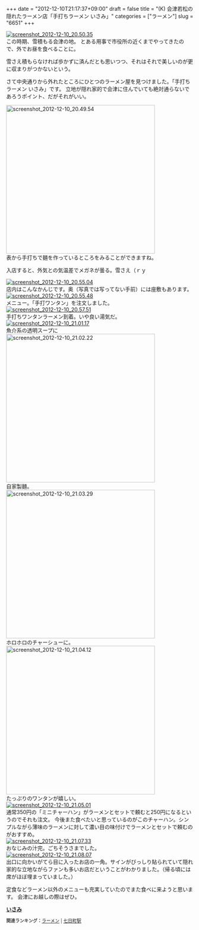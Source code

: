 +++
date = "2012-12-10T21:17:37+09:00"
draft = false
title = "(K) 会津若松の隠れたラーメン店「手打ちラーメン いさみ」"
categories = ["ラーメン"]
slug = "6651"
+++

<div class="center"><a href="http://knk-n.com.s3-website-ap-northeast-1.amazonaws.com/images/2012/12/screenshot_2012-12-10_20.50.34.jpg"><img src="http://knk-n.com.s3-website-ap-northeast-1.amazonaws.com/images/2012/12/screenshot_2012-12-10_20.50.34.jpg" alt="screenshot_2012-12-10_20.50.35" title="screenshot_2012-12-10_20.50.34.jpg" border="0" width="" height="" /></a></div>
この時期、雪積もる会津の地。
とある用事で市役所の近くまでやってきたので、外でお昼を食べることに。

雪さえ積もらなければ歩かずに済んだとも思いつつ、それはそれで美しいのが更に収まりがつかないという。

さて中央通りから外れたところにひとつのラーメン屋を見つけました。「手打ちラーメン いさみ」です。
立地が隠れ家的で会津に住んでいても絶対通らないであろうポイント、だがそれがいい。<!--more--><div class="center"><a href="http://knk-n.com.s3-website-ap-northeast-1.amazonaws.com/images/2012/12/screenshot_2012-12-10_20.49.53.jpg"><img src="http://knk-n.com.s3-website-ap-northeast-1.amazonaws.com/images/2012/12/screenshot_2012-12-10_20.49.53.jpg" alt="screenshot_2012-12-10_20.49.54" title="screenshot_2012-12-10_20.49.53.jpg" border="0" width="400" height="" /></a></div>
表から手打ちで麺を作っているところをみることができますね。

入店すると、外気との気温差でメガネが曇る。雪さえ（ｒｙ

<div class="center"><a href="http://knk-n.com.s3-website-ap-northeast-1.amazonaws.com/images/2012/12/screenshot_2012-12-10_20.55.03.jpg"><img src="http://knk-n.com.s3-website-ap-northeast-1.amazonaws.com/images/2012/12/screenshot_2012-12-10_20.55.03.jpg" alt="screenshot_2012-12-10_20.55.04" title="screenshot_2012-12-10_20.55.03.jpg" border="0" width="" height="" /></a></div>
店内はこんなかんじです。奥（写真では写ってない手前）には座敷もあります。

<div class="center"><a href="http://knk-n.com.s3-website-ap-northeast-1.amazonaws.com/images/2012/12/screenshot_2012-12-10_20.55.47.jpg"><img src="http://knk-n.com.s3-website-ap-northeast-1.amazonaws.com/images/2012/12/screenshot_2012-12-10_20.55.47.jpg" alt="screenshot_2012-12-10_20.55.48" title="screenshot_2012-12-10_20.55.47.jpg" border="0" width="" height="" /></a></div>
メニュー。「手打ワンタン」を注文しました。

<div class="center"><a href="http://knk-n.com.s3-website-ap-northeast-1.amazonaws.com/images/2012/12/screenshot_2012-12-10_20.57.49.jpg"><img src="http://knk-n.com.s3-website-ap-northeast-1.amazonaws.com/images/2012/12/screenshot_2012-12-10_20.57.49.jpg" alt="screenshot_2012-12-10_20.57.51" title="screenshot_2012-12-10_20.57.49.jpg" border="0" width="" height="" /></a></div>
手打ちワンタンラーメン到着。いや良い湯気だ。

<div class="center"><a href="http://knk-n.com.s3-website-ap-northeast-1.amazonaws.com/images/2012/12/screenshot_2012-12-10_21.01.16.jpg"><img src="http://knk-n.com.s3-website-ap-northeast-1.amazonaws.com/images/2012/12/screenshot_2012-12-10_21.01.16.jpg" alt="screenshot_2012-12-10_21.01.17" title="screenshot_2012-12-10_21.01.16.jpg" border="0" width="" height="" /></a></div>
魚介系の透明スープに

<div class="center"><a href="http://knk-n.com.s3-website-ap-northeast-1.amazonaws.com/images/2012/12/screenshot_2012-12-10_21.02.21.jpg"><img src="http://knk-n.com.s3-website-ap-northeast-1.amazonaws.com/images/2012/12/screenshot_2012-12-10_21.02.21.jpg" alt="screenshot_2012-12-10_21.02.22" title="screenshot_2012-12-10_21.02.21.jpg" border="0" width="400" height="" /></a></div>
自家製麺。

<div class="center"><a href="http://knk-n.com.s3-website-ap-northeast-1.amazonaws.com/images/2012/12/screenshot_2012-12-10_21.03.28.jpg"><img src="http://knk-n.com.s3-website-ap-northeast-1.amazonaws.com/images/2012/12/screenshot_2012-12-10_21.03.28.jpg" alt="screenshot_2012-12-10_21.03.29" title="screenshot_2012-12-10_21.03.28.jpg" border="0" width="400" height="" /></a></div>
ホロホロのチャーシューに。

<div class="center"><a href="http://knk-n.com.s3-website-ap-northeast-1.amazonaws.com/images/2012/12/screenshot_2012-12-10_21.04.11.jpg"><img src="http://knk-n.com.s3-website-ap-northeast-1.amazonaws.com/images/2012/12/screenshot_2012-12-10_21.04.11.jpg" alt="screenshot_2012-12-10_21.04.12" title="screenshot_2012-12-10_21.04.11.jpg" border="0" width="400" height="" /></a></div>
たっぷりのワンタンが嬉しい。

<div class="center"><a href="http://knk-n.com.s3-website-ap-northeast-1.amazonaws.com/images/2012/12/screenshot_2012-12-10_21.05.00.jpg"><img src="http://knk-n.com.s3-website-ap-northeast-1.amazonaws.com/images/2012/12/screenshot_2012-12-10_21.05.00.jpg" alt="screenshot_2012-12-10_21.05.01" title="screenshot_2012-12-10_21.05.00.jpg" border="0" width="" height="" /></a></div>
通常350円の「ミニチャーハン」がラーメンとセットで頼むと250円になるというのでそれも注文。
今後また食べたいと思っているのがこのチャーハン。シンプルながら薄味のラーメンに対して濃い目の味付けでラーメンとセットで頼むのがおすすめ。

<div class="center"><a href="http://knk-n.com.s3-website-ap-northeast-1.amazonaws.com/images/2012/12/screenshot_2012-12-10_21.07.32.jpg"><img src="http://knk-n.com.s3-website-ap-northeast-1.amazonaws.com/images/2012/12/screenshot_2012-12-10_21.07.32.jpg" alt="screenshot_2012-12-10_21.07.33" title="screenshot_2012-12-10_21.07.32.jpg" border="0" width="" height="" /></a></div>
おなじみの汁完。ごちそうさまでした。

<div class="center"><a href="http://knk-n.com.s3-website-ap-northeast-1.amazonaws.com/images/2012/12/screenshot_2012-12-10_21.08.05.jpg"><img src="http://knk-n.com.s3-website-ap-northeast-1.amazonaws.com/images/2012/12/screenshot_2012-12-10_21.08.05.jpg" alt="screenshot_2012-12-10_21.08.07" title="screenshot_2012-12-10_21.08.05.jpg" border="0" width="" height="" /></a></div>
出口に向かいがてら目に入ったお店の一角。サインがびっしり貼られていて隠れ家的な立地ながらファンも多いお店だということがわかりました。（帰る頃には席がほぼ埋まっていました。）

定食などラーメン以外のメニューも充実していたのでまた食べに来ようと思います。
会津にお越しの際はぜひ。

<div><strong><a href="http://tabelog.com/fukushima/A0705/A070501/7001161/" target="_blank">いさみ</a></strong><br><script src="http://tabelog.com/badge/google_badge?rcd=7001161" type="text/javascript" charset="utf-8"></script></div><p style="color:#444444; font-size:12px;"><strong>関連ランキング：</strong><a href="http://tabelog.com/ramen/">ラーメン</a> | <a href="http://tabelog.com/fukushima/A0705/A070501/R7191/">七日町駅</a></p>
